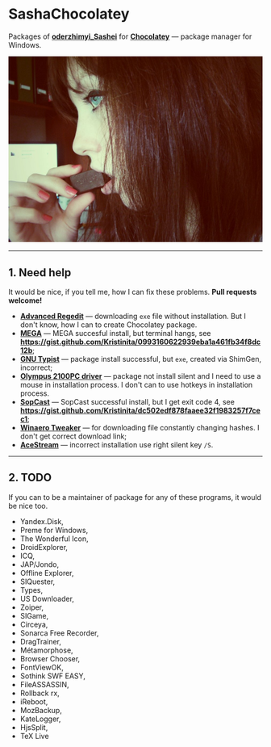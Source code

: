 # SashaChocolatey

Packages of [**oderzhimyi_Sashei**](https://chocolatey.org/profiles/oderzhimyi_Sashei) for [**Chocolatey**](https://chocolatey.org/) — package manager for Windows.

![Sasha Icon](icons/SashaChocolatey.jpg)

---

## 1. Need help

It would be nice, if you tell me, how I can fix these problems. **Pull requests welcome!**

+ [**Advanced Regedit**](https://github.com/Kristinita/SashaChocolatey/tree/master/packages/Advanced%20Regedit) — downloading `exe` file without installation. But I don't know, how I can to create Chocolatey package.
+ [**MEGA**](https://github.com/Kristinita/SashaChocolatey/tree/master/packages/MEGA) — MEGA succesful install, but terminal hangs, see **<https://gist.github.com/Kristinita/0993160622939eba1a461fb34f8dc12b>**;
+ [**GNU Typist**](https://github.com/Kristinita/SashaChocolatey/tree/master/packages/GNU%20Typist) — package install successful, but `exe`, created via ShimGen, incorrect;
+ [**Olympus 2100PC driver**](http://download.driverguide.com/driver/VN-2100PC/Olympus/d958734.html) — package not install silent and I need to use a mouse in installation process. I don't can to use hotkeys in installation process.
+ [**SopCast**](https://github.com/Kristinita/SashaChocolatey/tree/master/packages/SopCast) — SopCast successful install, but I get exit code 4, see **<https://gist.github.com/Kristinita/dc502edf878faaee32f1983257f7cec1>**;
+ [**Winaero Tweaker**](https://github.com/Kristinita/SashaChocolatey/tree/master/packages/Winaero%20Tweaker) — for downloading file constantly changing hashes. I don't get correct download link;
+ [**AceStream**](http://acestream.org/) — incorrect installation use right silent key `/S`.

---

## 2. TODO

If you can to be a maintainer of package for any of these programs, it would be nice too.

+ Yandex.Disk,
+ Preme for Windows,
+ The Wonderful Icon,
+ DroidExplorer,
+ ICQ,
+ JAP/Jondo,
+ Offline Explorer,
+ SIQuester,
+ Types,
+ US Downloader,
+ Zoiper,
+ SIGame,
+ Circeya,
+ Sonarca Free Recorder,
+ DragTrainer,
+ Métamorphose,
+ Browser Chooser,
+ FontViewOK,
+ Sothink SWF EASY,
+ FileASSASSIN,
+ Rollback rx,
+ iReboot,
+ MozBackup,
+ KateLogger,
+ HjsSplit,
+ TeX Live
